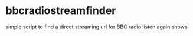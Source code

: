 bbcradiostreamfinder
====================

simple script to find a direct streaming url for BBC radio listen again shows